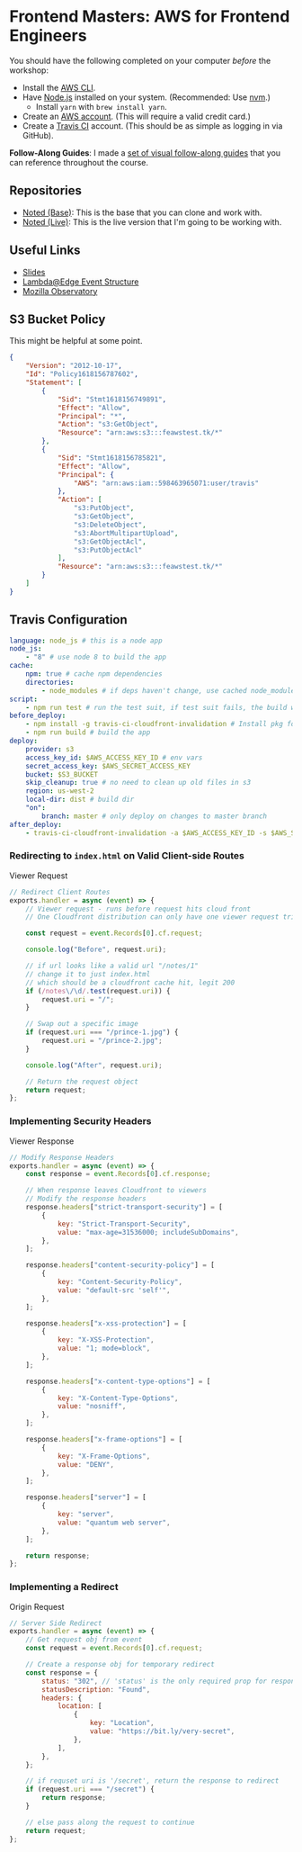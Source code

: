 # Frontend Masters: AWS for Frontend Engineers

You should have the following completed on your computer _before_ the workshop:

-   Install the [AWS CLI](https://docs.aws.amazon.com/cli/latest/userguide/installing.html).
-   Have [Node.js](https://nodejs.org/en/) installed on your system. (Recommended: Use [nvm](https://github.com/creationix/nvm).)
    -   Install `yarn` with `brew install yarn`.
-   Create an [AWS account](https://portal.aws.amazon.com/billing/signup#/start). (This will require a valid credit card.)
-   Create a [Travis CI](https://travis-ci.org/) account. (This should be as simple as logging in via GitHub).

**Follow-Along Guides**: I made a [set of visual follow-along guides](https://www.dropbox.com/sh/thuoclvoj3r9nut/AADAA5rUqF5awNVxjyFLoh55a?dl=0) that you can reference throughout the course.

## Repositories

-   [Noted (Base)](https://github.com/stevekinney/noted-base): This is the base that you can clone and work with.
-   [Noted (Live)](https://github.com/stevekinney/noted-live): This is the live version that I'm going to be working with.

## Useful Links

-   [Slides](https://speakerdeck.com/stevekinney/aws-for-frontend-engineers)
-   [Lambda@Edge Event Structure](https://docs.aws.amazon.com/AmazonCloudFront/latest/DeveloperGuide/lambda-event-structure.html)
-   [Mozilla Observatory](http://observatory.mozilla.org/)

## S3 Bucket Policy

This might be helpful at some point.

```json
{
	"Version": "2012-10-17",
	"Id": "Policy1618156787602",
	"Statement": [
		{
			"Sid": "Stmt1618156749891",
			"Effect": "Allow",
			"Principal": "*",
			"Action": "s3:GetObject",
			"Resource": "arn:aws:s3:::feawstest.tk/*"
		},
		{
			"Sid": "Stmt1618156785821",
			"Effect": "Allow",
			"Principal": {
				"AWS": "arn:aws:iam::598463965071:user/travis"
			},
			"Action": [
				"s3:PutObject",
				"s3:GetObject",
				"s3:DeleteObject",
				"s3:AbortMultipartUpload",
				"s3:GetObjectAcl",
				"s3:PutObjectAcl"
			],
			"Resource": "arn:aws:s3:::feawstest.tk/*"
		}
	]
}
```

## Travis Configuration

```yml
language: node_js # this is a node app
node_js:
    - "8" # use node 8 to build the app
cache:
    npm: true # cache npm dependencies
    directories:
        - node_modules # if deps haven't change, use cached node_modules
script:
    - npm run test # run the test suit, if test suit fails, the build will fail
before_deploy:
    - npm install -g travis-ci-cloudfront-invalidation # Install pkg for creating cloudfront invalidations
    - npm run build # build the app
deploy:
    provider: s3
    access_key_id: $AWS_ACCESS_KEY_ID # env vars
    secret_access_key: $AWS_SECRET_ACCESS_KEY
    bucket: $S3_BUCKET
    skip_cleanup: true # no need to clean up old files in s3
    region: us-west-2
    local-dir: dist # build dir
    "on":
        branch: master # only deploy on changes to master branch
after_deploy:
    - travis-ci-cloudfront-invalidation -a $AWS_ACCESS_KEY_ID -s $AWS_SECRET_ACCESS_KEY -c $CLOUDFRONT_ID -i '/*' -b $TRAVIS_BRANCH -p $TRAVIS_PULL_REQUEST # '*' invalidates everything
```

### Redirecting to `index.html` on Valid Client-side Routes

Viewer Request

```js
// Redirect Client Routes
exports.handler = async (event) => {
	// Viewer request - runs before request hits cloud front
	// One Cloudfront distribution can only have one viewer request trigger

	const request = event.Records[0].cf.request;

	console.log("Before", request.uri);

	// if url looks like a valid url "/notes/1"
	// change it to just index.html
	// which should be a cloudfront cache hit, legit 200
	if (/notes\/\d/.test(request.uri)) {
		request.uri = "/";
	}

	// Swap out a specific image
	if (request.uri === "/prince-1.jpg") {
		request.uri = "/prince-2.jpg";
	}

	console.log("After", request.uri);

	// Return the request object
	return request;
};
```

### Implementing Security Headers

Viewer Response

```js
// Modify Response Headers
exports.handler = async (event) => {
	const response = event.Records[0].cf.response;

	// When response leaves Cloudfront to viewers
	// Modify the response headers
	response.headers["strict-transport-security"] = [
		{
			key: "Strict-Transport-Security",
			value: "max-age=31536000; includeSubDomains",
		},
	];

	response.headers["content-security-policy"] = [
		{
			key: "Content-Security-Policy",
			value: "default-src 'self'",
		},
	];

	response.headers["x-xss-protection"] = [
		{
			key: "X-XSS-Protection",
			value: "1; mode=block",
		},
	];

	response.headers["x-content-type-options"] = [
		{
			key: "X-Content-Type-Options",
			value: "nosniff",
		},
	];

	response.headers["x-frame-options"] = [
		{
			key: "X-Frame-Options",
			value: "DENY",
		},
	];

	response.headers["server"] = [
		{
			key: "server",
			value: "quantum web server",
		},
	];

	return response;
};
```

### Implementing a Redirect

Origin Request

```js
// Server Side Redirect
exports.handler = async (event) => {
	// Get request obj from event
	const request = event.Records[0].cf.request;

	// Create a response obj for temporary redirect
	const response = {
		status: "302", // 'status' is the only required prop for response
		statusDescription: "Found",
		headers: {
			location: [
				{
					key: "Location",
					value: "https://bit.ly/very-secret",
				},
			],
		},
	};

	// if requset uri is '/secret', return the response to redirect
	if (request.uri === "/secret") {
		return response;
	}

	// else pass along the request to continue
	return request;
};
```
